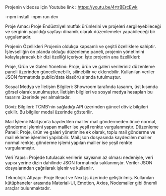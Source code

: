 Projenin videosu için Youtube link : https://youtu.be/4rtrBErcEwk

-npm install
-npm run dev

Proje Amacı
Proje Endüstriyel mutfak ürünlerini ve projeleri sergileyebileceği ve serginin yapıldığı
sayfayı dinamik olarak düzenlemeler yapabileceği bir uygulamadır.

Projenin Özellikleri
Projenin oldukça kapsamlı ve çeşitli özelliklere sahiptir. İşlevselliğin ön planda olduğu
düzenleme paneli, projenin yönetimini kolaylaştıracak bir dizi özelliği içeriyor. İşte
projenin ana özellikleri:

Proje, Ürün ve Galeri Yönetimi:
Proje, ürün ve galeri verileriniz düzenleme paneli üzerinden güncellenebilir, silinebilir
ve eklenebilir.
Kullanılan veriler JSON formatında public/data klasörü altında tutulmuştur.

Sosyal Medya ve İletişim Bilgileri:
Showroom tarafında tasarım, üst kısımda görsel olarak sunulmuştur.
İletişim bilgileri ve sosyal medya hesapları bu tasarım üzerinde yer almaktadır.

Döviz Bilgileri:
TCMB'nin sağladığı API üzerinden güncel döviz bilgileri çekilir.
Bu bilgiler modal üzerinde gösterilir.

Mail İşlemi:
Mail.json’a kaydedilen mailler mail göndermeden önce normal, gönderme işlemini
yapan mailler ise yeşil renkte vurgulanmıştır.
Düzenleme Paneli:
Proje, ürün ve galeri yönetimine ek olarak, toplu mail gönderme ve mail ekleme
işlemleri yapılabilir.
Mail.json dosyasında kaydedilen mailler normal renkte, gönderme işlemi yapılan
mailler ise yeşil renkte vurgulanmıştır.

Veri Yapısı:
Projede tutulacak verilerin sayısının az olması nedeniyle, veri yapısı yerine dizin
dahilinde JSON formatında saklanmıştır.
Veriler JSON dosyalarından çağrılarak işlenir ve kullanılır.

Teknolojik Altyapı:
Proje React ve Next.js üzerinde geliştirilmiş.
Kullanılan kütüphaneler arasında Material-UI, Emotion, Axios, Nodemailer gibi
önemli araçlar bulunmaktadır.
